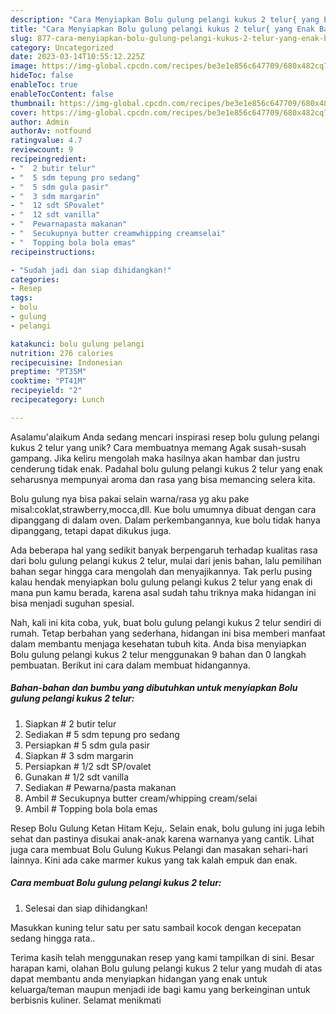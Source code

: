 ```yaml
---
description: "Cara Menyiapkan Bolu gulung pelangi kukus 2 telur{ yang Enak Banget"
title: "Cara Menyiapkan Bolu gulung pelangi kukus 2 telur{ yang Enak Banget"
slug: 877-cara-menyiapkan-bolu-gulung-pelangi-kukus-2-telur-yang-enak-banget
category: Uncategorized
date: 2023-03-14T10:55:12.225Z
image: https://img-global.cpcdn.com/recipes/be3e1e856c647709/680x482cq70/bolu-gulung-pelangi-kukus-2-telur-foto-resep-utama.jpg
hideToc: false
enableToc: true
enableTocContent: false
thumbnail: https://img-global.cpcdn.com/recipes/be3e1e856c647709/680x482cq70/bolu-gulung-pelangi-kukus-2-telur-foto-resep-utama.jpg
cover: https://img-global.cpcdn.com/recipes/be3e1e856c647709/680x482cq70/bolu-gulung-pelangi-kukus-2-telur-foto-resep-utama.jpg
author: Admin
authorAv: notfound
ratingvalue: 4.7
reviewcount: 9
recipeingredient:
- "  2 butir telur"
- "  5 sdm tepung pro sedang"
- "  5 sdm gula pasir"
- "  3 sdm margarin"
- "  12 sdt SPovalet"
- "  12 sdt vanilla"
- "  Pewarnapasta makanan"
- "  Secukupnya butter creamwhipping creamselai"
- "  Topping bola bola emas"
recipeinstructions:

- "Sudah jadi dan siap dihidangkan!"
categories:
- Resep
tags:
- bolu
- gulung
- pelangi

katakunci: bolu gulung pelangi 
nutrition: 276 calories
recipecuisine: Indonesian
preptime: "PT35M"
cooktime: "PT41M"
recipeyield: "2"
recipecategory: Lunch

---
```



Asalamu'alaikum Anda sedang mencari inspirasi resep bolu gulung pelangi kukus 2 telur yang unik? Cara membuatnya memang Agak susah-susah gampang. Jika keliru mengolah maka hasilnya akan hambar dan justru cenderung tidak enak. Padahal bolu gulung pelangi kukus 2 telur yang enak seharusnya mempunyai aroma dan rasa yang bisa memancing selera kita.


Bolu gulung nya bisa pakai selain warna/rasa yg aku pake misal:coklat,strawberry,mocca,dll. Kue bolu umumnya dibuat dengan cara dipanggang di dalam oven. Dalam perkembangannya, kue bolu tidak hanya dipanggang, tetapi dapat dikukus juga.

Ada beberapa hal yang sedikit banyak berpengaruh terhadap kualitas rasa dari bolu gulung pelangi kukus 2 telur, mulai dari jenis bahan, lalu pemilihan bahan segar hingga cara mengolah dan menyajikannya. Tak perlu pusing kalau hendak menyiapkan bolu gulung pelangi kukus 2 telur yang enak di mana pun kamu berada, karena asal sudah tahu triknya maka hidangan ini bisa menjadi suguhan spesial.


Nah, kali ini kita coba, yuk, buat bolu gulung pelangi kukus 2 telur sendiri di rumah. Tetap berbahan yang sederhana, hidangan ini bisa memberi manfaat dalam membantu menjaga kesehatan tubuh kita. Anda bisa menyiapkan Bolu gulung pelangi kukus 2 telur menggunakan 9 bahan dan 0 langkah pembuatan. Berikut ini cara dalam membuat hidangannya.

<!--inarticleads1-->

##### Bahan-bahan dan bumbu yang dibutuhkan untuk menyiapkan Bolu gulung pelangi kukus 2 telur:

1. Siapkan  # 2 butir telur
1. Sediakan  # 5 sdm tepung pro sedang
1. Persiapkan  # 5 sdm gula pasir
1. Siapkan  # 3 sdm margarin
1. Persiapkan  # 1/2 sdt SP/ovalet
1. Gunakan  # 1/2 sdt vanilla
1. Sediakan  # Pewarna/pasta makanan
1. Ambil  # Secukupnya butter cream/whipping cream/selai
1. Ambil  # Topping bola bola emas


Resep Bolu Gulung Ketan Hitam Keju,. Selain enak, bolu gulung ini juga lebih sehat dan pastinya disukai anak-anak karena warnanya yang cantik. Lihat juga cara membuat Bolu Gulung Kukus Pelangi dan masakan sehari-hari lainnya. Kini ada cake marmer kukus yang tak kalah empuk dan enak. 

<!--inarticleads2-->

##### Cara membuat Bolu gulung pelangi kukus 2 telur:


1. Selesai dan siap dihidangkan!

Masukkan kuning telur satu per satu sambail kocok dengan kecepatan sedang hingga rata.. 

Terima kasih telah menggunakan resep yang kami tampilkan di sini. Besar harapan kami, olahan Bolu gulung pelangi kukus 2 telur yang mudah di atas dapat membantu anda menyiapkan hidangan yang enak untuk keluarga/teman maupun menjadi ide bagi kamu yang berkeinginan untuk berbisnis kuliner. Selamat menikmati
